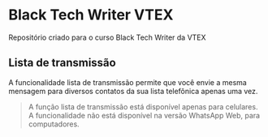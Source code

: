 # Black Tech Writer VTEX
Repositório criado para o curso Black Tech Writer da VTEX

## Lista de transmissão
<p>A funcionalidade lista de transmissão permite que você envie a mesma mensagem para diversos contatos da sua lista telefônica apenas uma vez.</p>

>A função lista de transmissão está disponível apenas para celulares. A funcionalidade não está disponível na versão WhatsApp Web, para computadores.
